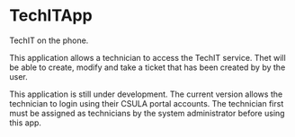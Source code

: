 # TechITApp
TechIT on the phone.

This application allows a technician to access the TechIT service. Thet will be able to create, modify and take a ticket that has been created by by the user. 

This application is still under development. The current version allows the technician to login using their CSULA portal accounts. The technician first must be assigned as technicians by the system administrator before using this app.
